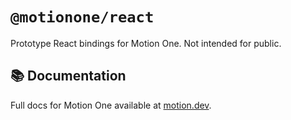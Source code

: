 # `@motionone/react`

Prototype React bindings for Motion One. Not intended for public.

## 📚 Documentation

Full docs for Motion One available at [motion.dev](https://motion.dev).
